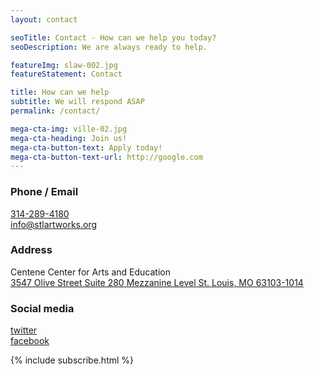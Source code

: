 ```yaml
---
layout: contact

seoTitle: Contact - How can we help you today?
seoDescription: We are always ready to help.

featureImg: slaw-002.jpg
featureStatement: Contact

title: How can we help
subtitle: We will respond ASAP
permalink: /contact/

mega-cta-img: ville-02.jpg
mega-cta-heading: Join us!
mega-cta-button-text: Apply today!
mega-cta-button-text-url: http://google.com
---
```


### Phone / Email
[314-289-4180](tel:3142894180)  
[info@stlartworks.org](mailto:info@stlartworks.org)

### Address
Centene Center for Arts and Education  
[3547 Olive Street Suite 280 Mezzanine Level St. Louis, MO 63103-1014](https://www.google.com/maps/place/3547+Olive+St,+St+Louis,+MO+63103/@38.637976,-90.231067,15z/data=!4m2!3m1!1s0x87d8b4a4642d1825:0x44d82c129f8e1aa4)  

### Social media
[twitter](https://twitter.com/StlArtWorks)  
[facebook](https://www.facebook.com/slawstaff)


{% include subscribe.html %}
